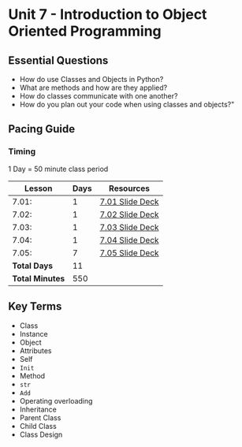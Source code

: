# Unit 7 - Introduction to Object Oriented Programming

## Essential Questions

* How do use Classes and Objects in Python?
* What are methods and how are they applied?
* How do classes communicate with one another?
* How do you plan out your code when using classes and objects?"

## Pacing Guide

### Timing

1 Day = 50 minute class period

| Lesson | Days | Resources|
| ------ | -------------- | ---------|
| 7.01: | 1 | [7.01 Slide Deck] |
| 7.02: | 1 | [7.02 Slide Deck] |
| 7.03: | 1 | [7.03 Slide Deck] |
| 7.04: | 1 | [7.04 Slide Deck] |
| 7.05: | 7 | [7.05 Slide Deck] |
| **Total Days** | 11 | |
| **Total Minutes** | 550 | |

## Key Terms

* Class
* Instance
* Object
* Attributes
* Self
* `Init`
* Method
* `str`
* `Add`
* Operating overloading
* Inheritance
* Parent Class
* Child Class
* Class Design

[7.01 Slide Deck]: https://github.com/TEALSK12/2nd-semester-introduction-to-computer-science/raw/master/units/7_unit/slidedecks/Intro%20Python%207.01%20TEALS.pptx
[7.02 Slide Deck]: https://github.com/TEALSK12/2nd-semester-introduction-to-computer-science/raw/master/units/7_unit/slidedecks/Intro%20Python%207.02%20TEALS.pptx
[7.03 Slide Deck]: https://github.com/TEALSK12/2nd-semester-introduction-to-computer-science/raw/master/units/7_unit/slidedecks/Intro%20Python%207.03%20TEALS.pptx
[7.04 Slide Deck]: https://github.com/TEALSK12/2nd-semester-introduction-to-computer-science/raw/master/units/7_unit/slidedecks/Intro%20Python%207.04%20TEALS.pptx
[7.05 Slide Deck]: https://github.com/TEALSK12/2nd-semester-introduction-to-computer-science/raw/master/units/7_unit/slidedecks/Intro%20Python%207.05%20TEALS.pptx
